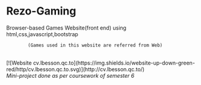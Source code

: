 # Rezo-Gaming
Browser-based Games Website(front end) using html,css,javascript,bootstrap

            (Games used in this website are referred from Web)
            
 <br>
 [![Website cv.lbesson.qc.to](https://img.shields.io/website-up-down-green-red/http/cv.lbesson.qc.to.svg)](http://cv.lbesson.qc.to/)
<br>
   <i>Mini-project done as per coursework of semester 6</i>


